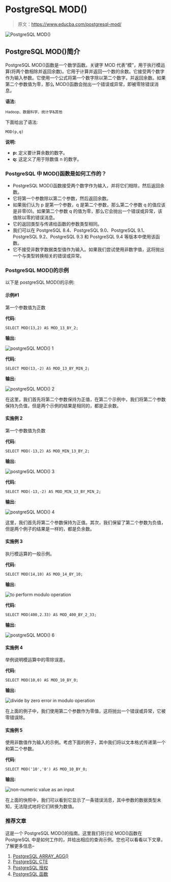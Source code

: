 # PostgreSQL MOD()

> 原文：<https://www.educba.com/postgresql-mod/>

![PostgreSQL MOD()](img/d974dc569a5010d751d79fe7e4c1d932.png)



## PostgreSQL MOD()简介

PostgreSQL MOD()函数是一个数学函数。关键字 MOD 代表“模”，用于执行模运算(将两个数相除并返回余数)。它用于计算并返回一个数的余数。它接受两个数字作为输入参数。它使用一个公式将第一个数字除以第二个数字，并返回余数。如果第二个参数值为零，那么 MOD()函数会抛出一个错误或异常，即被零除错误消息。

**语法:**

<small>Hadoop、数据科学、统计学&其他</small>

下面给出了语法:

`MOD(p,q)`

**说明:**

*   **p:** 定义要计算余数的数字。
*   **q:** 这定义了用于除数值 n 的数字。

### PostgreSQL 中 MOD()函数是如何工作的？

*   PostgreSQL MOD()函数接受两个数字作为输入，并将它们相除，然后返回余数。
*   它将第一个参数除以第二个参数，然后返回余数。
*   如果我们认为 p 是第一个参数，q 是第二个参数，那么第二个参数 q 的值应该是非零(0)。如果第二个参数 q 的值为零，那么它会抛出一个错误或异常，该值除以零的错误消息。
*   它的返回类型与传递给函数的参数类型相同。
*   我们可以在 PostgreSQL 8.4、PostgreSQL 9.0、PostgreSQL 9.1、PostgreSQL 9.2、PostgreSQL 9.3 和 PostgreSQL 9.4 等版本中使用该函数。
*   它不接受非数字数据类型值作为输入。如果我们尝试使用非数字值，这将抛出一个与类型转换相关的错误或异常。

### PostgreSQL MOD()的示例

以下是 postgreSQL MOD()的示例:

#### 示例#1

第一个参数值为正数

**代码:**

`SELECT MOD(13,2) AS MOD_13_BY_2;`

**输出:**

![postgreSQL MOD() 1](img/1a826802daf40d1032d43a67c3fc942f.png)



**代码:**

`SELECT MOD(13,-2) AS MOD_13_BY_MIN_2;`

**输出:**

![postgreSQL MOD() 2](img/cd45a792c97746c06260d0f5e2fe514f.png)



在这里，我们首先将第二个参数保持为正值，在第二个示例中，我们将第二个参数保持为负值，但是两个示例的结果是相同的，都是正余数。

#### 实施例 2

第一个参数值为负数

**代码:**

`SELECT MOD(-13,2) AS MOD_MIN_13_BY_2;`

**输出:**

![postgreSQL MOD() 3](img/285062f3c5983a31a7457d5166a4e004.png)



**代码:**

`SELECT MOD(-13,-2) AS MOD_MIN_13_BY_MIN_2;`

**输出:**

![postgreSQL MOD() 4](img/b75fab971814272772323154b34c2176.png)



这里，我们首先将第二个参数保持为正值。其次，我们保留了第二个参数为负值，但是两个例子的结果是一样的，都是负余数。

#### 实施例 3

执行模运算的一般示例。

**代码:**

`SELECT MOD(14,10) AS MOD_14_BY_10;`

**输出:**

![to perform modulo operation](img/ff0268c66e97cc36a029534543346651.png)



**代码:**

`SELECT MOD(400,2.33) AS MOD_400_BY_2_33;`

**输出:**

![postgreSQL MOD() 6](img/da68639c77755ffc9039ab9e65ae9451.png)



#### 实施例 4

举例说明模运算中的零除误差。

**代码:**

`SELECT MOD(10,0) AS MOD_10_BY_0;`

**输出:**

![divide by zero error in modulo operation](img/e607f150b133c4a8e84b6d3d7423259e.png)



在上面的例子中，我们使用第二个参数作为零值，这将抛出一个错误或异常，它被零错误除。

#### 实施例 5

使用非数值作为输入的示例。考虑下面的例子，其中我们将以文本格式传递第一个和第二个参数。

**代码:**

`SELECT MOD('10','0') AS MOD_10_BY_0;`

**输出:**

![non-numeric value as an input](img/af9a677c37bc5d98dc46241a4f11dd0b.png)



在上面的快照中，我们可以看到它显示了一条错误消息，其中参数的数据类型未知，无法隐式地将它们转换为数值。

### 推荐文章

这是一个 PostgreSQL MOD()的指南。这里我们将讨论 MOD()函数在 PostgreSQL 中是如何工作的，并给出相应的查询示例。您也可以看看以下文章，了解更多信息–

1.  [PostgreSQL ARRAY_AGG()](https://www.educba.com/postgresql-array_agg/)
2.  [PostgreSQL CTE](https://www.educba.com/postgresql-cte/)
3.  [PostgreSQL 授权](https://www.educba.com/postgresql-grant/)
4.  [PostgreSQL 函数](https://www.educba.com/postgresql-functions/)